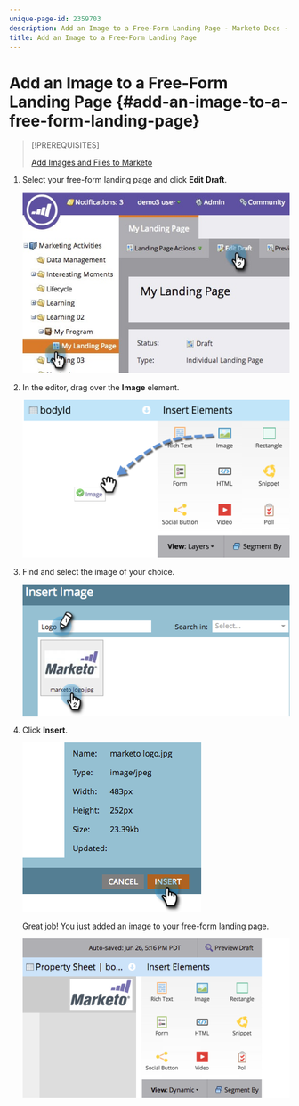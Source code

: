 ```yaml
---
unique-page-id: 2359703
description: Add an Image to a Free-Form Landing Page - Marketo Docs - Product Documentation
title: Add an Image to a Free-Form Landing Page
---
```


# Add an Image to a Free-Form Landing Page {#add-an-image-to-a-free-form-landing-page}

>[!PREREQUISITES]
>
>[Add Images and Files to Marketo](/help/marketo/product-docs/demand-generation/images-and-files/add-images-and-files-to-marketo.md)

1. Select your free-form landing page and click **Edit** **Draft**.

   ![](assets/landingpageeditdraft.jpg)

1. In the editor, drag over the **Image** element.

   ![](assets/image2015-5-21-15-3a38-3a58.png)

1. Find and select the image of your choice.

   ![](assets/image2014-9-16-14-3a35-3a59.png)

1. Click **Insert**.

   ![](assets/image2014-9-16-15-3a3-3a48.png)

   Great job! You just added an image to your free-form landing page.

   ![](assets/image2015-5-21-15-3a40-3a11.png)
